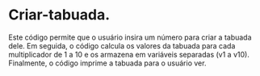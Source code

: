 # Criar-tabuada.
Este código permite que o usuário insira um número para criar a tabuada dele. Em seguida, o código calcula os valores da tabuada para cada multiplicador de 1 a 10 e os armazena em variáveis separadas (v1 a v10). Finalmente, o código imprime a tabuada para o usuário ver.
